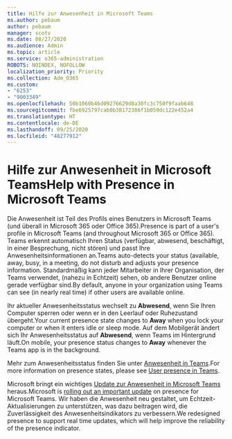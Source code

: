```yaml
---
title: Hilfe zur Anwesenheit in Microsoft Teams
ms.author: pebaum
author: pebaum
manager: scotv
ms.date: 08/27/2020
ms.audience: Admin
ms.topic: article
ms.service: o365-administration
ROBOTS: NOINDEX, NOFOLLOW
localization_priority: Priority
ms.collection: Adm_O365
ms.custom:
- "6253"
- "9003349"
ms.openlocfilehash: 50b1060b46d09276629d8a30fc3c750f9faab648
ms.sourcegitcommit: fbe6925797cab0b38172386f1b059dc122e452a4
ms.translationtype: HT
ms.contentlocale: de-DE
ms.lasthandoff: 09/25/2020
ms.locfileid: "48277912"
---
```

# <a name="help-with-presence-in-microsoft-teams"></a><span data-ttu-id="3bca1-102">Hilfe zur Anwesenheit in Microsoft Teams</span><span class="sxs-lookup"><span data-stu-id="3bca1-102">Help with Presence in Microsoft Teams</span></span>

<span data-ttu-id="3bca1-103">Die Anwesenheit ist Teil des Profils eines Benutzers in Microsoft Teams (und überall in Microsoft 365 oder Office 365).</span><span class="sxs-lookup"><span data-stu-id="3bca1-103">Presence is part of a user's profile in Microsoft Teams (and throughout Microsoft 365 or Office 365).</span></span> <span data-ttu-id="3bca1-104">Teams erkennt automatisch Ihren Status (verfügbar, abwesend, beschäftigt, in einer Besprechung, nicht stören) und passt Ihre Anwesenheitsinformationen an.</span><span class="sxs-lookup"><span data-stu-id="3bca1-104">Teams auto-detects your status  (available, away, busy, in a meeting, do not disturb and adjusts your presence information.</span></span> <span data-ttu-id="3bca1-105">Standardmäßig kann jeder Mitarbeiter in Ihrer Organisation, der Teams verwendet, (nahezu in Echtzeit) sehen, ob andere Benutzer online gerade verfügbar sind.</span><span class="sxs-lookup"><span data-stu-id="3bca1-105">By default, anyone in your organization using Teams can see (in nearly real time) if other users are available online.</span></span>

<span data-ttu-id="3bca1-106">Ihr aktueller Anwesenheitsstatus wechselt zu **Abwesend**, wenn Sie Ihren Computer sperren oder wenn er in den Leerlauf oder Ruhezustand übergeht.</span><span class="sxs-lookup"><span data-stu-id="3bca1-106">Your current presence state changes to  **Away**  when you lock your computer or when it enters idle or sleep mode.</span></span> <span data-ttu-id="3bca1-107">Auf dem Mobilgerät ändert sich Ihr Anwesenheitsstatus auf **Abwesend**, wenn Teams im Hintergrund läuft.</span><span class="sxs-lookup"><span data-stu-id="3bca1-107">On mobile, your presence status changes to **Away**  whenever the Teams app is in the background.</span></span>

<span data-ttu-id="3bca1-108">Mehr zum Anwesenheitsstatus finden Sie unter [Anwesenheit in Teams](https://docs.microsoft.com/microsoftteams/presence-admins).</span><span class="sxs-lookup"><span data-stu-id="3bca1-108">For more information on presence states, please see  [User presence in Teams](https://docs.microsoft.com/microsoftteams/presence-admins).</span></span>

<span data-ttu-id="3bca1-109">Microsoft bringt ein wichtiges [Update zur Anwesenheit in Microsoft Teams](https://www.microsoft.com/microsoft-365/roadmap?filters=Microsoft%20Teams&searchterms=presence) heraus.</span><span class="sxs-lookup"><span data-stu-id="3bca1-109">Microsoft is  [rolling out an important update](https://www.microsoft.com/microsoft-365/roadmap?filters=Microsoft%20Teams&searchterms=presence) on presence for Microsoft Teams.</span></span> <span data-ttu-id="3bca1-110">Wir haben die Anwesenheit neu gestaltet, um Echtzeit-Aktualisierungen zu unterstützen, was dazu beitragen wird, die Zuverlässigkeit des Anwesenheitsindikators zu verbessern.</span><span class="sxs-lookup"><span data-stu-id="3bca1-110">We redesigned presence to support real time updates, which will help improve the reliability of the presence indicator.</span></span>
